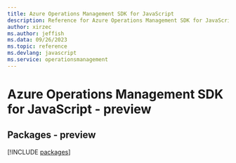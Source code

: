 ```yaml
---
title: Azure Operations Management SDK for JavaScript
description: Reference for Azure Operations Management SDK for JavaScript
author: xirzec
ms.author: jeffish
ms.data: 09/26/2023
ms.topic: reference
ms.devlang: javascript
ms.service: operationsmanagement
---
```

# Azure Operations Management SDK for JavaScript - preview
## Packages - preview
[!INCLUDE [packages](operations-management-index.md)]